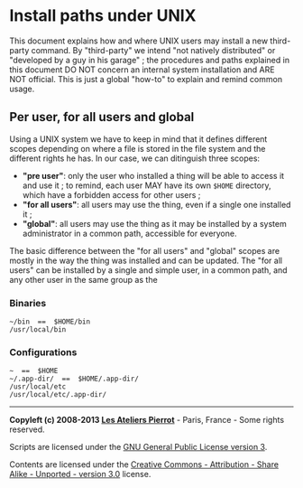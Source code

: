 Install paths under UNIX
========================

This document explains how and where UNIX users may install a new third-party command. By
"third-party" we intend "not natively distributed" or "developed by a guy in his garage" ;
the procedures and paths explained in this document DO NOT concern an internal system installation
and ARE NOT official. This is just a global "how-to" to explain and remind common usage.


Per user, for all users and global
----------------------------------

Using a UNIX system we have to keep in mind that it defines different scopes depending
on where a file is stored in the file system and the different rights he has. In our case,
we can ditinguish three scopes:

-   **"pre user"**: only the user who installed a thing will be able to access it and use
    it ; to remind, each user MAY have its own `$HOME` directory, which have a forbidden 
    access for other users ;
-   **"for all users"**: all users may use the thing, even if a single one installed it ;
-   **"global"**: all users may use the thing as it may be installed by a system administrator
    in a common path, accessible for everyone.

The basic difference between the "for all users" and "global" scopes are mostly in the way
the thing was installed and can be updated. The "for all users" can be installed by a single
and simple user, in a common path, and any other user in the same group as the 


### Binaries

    ~/bin  ==  $HOME/bin
    /usr/local/bin

### Configurations

    ~  ==  $HOME
    ~/.app-dir/  ==  $HOME/.app-dir/
    /usr/local/etc
    /usr/local/etc/.app-dir/


----
**Copyleft (c) 2008-2013 [Les Ateliers Pierrot](http://www.ateliers-pierrot.fr/)** - Paris, France - Some rights reserved.

Scripts are licensed under the [GNU General Public License version 3](http://www.gnu.org/licenses/gpl.html).

Contents are licensed under the [Creative Commons - Attribution - Share Alike - Unported - version 3.0](http://creativecommons.org/licenses/by-sa/3.0/) license.
